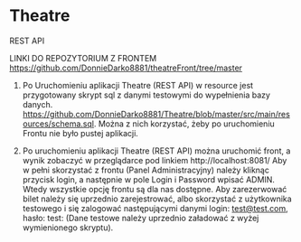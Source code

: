 # Theatre
REST API 

LINKI DO REPOZYTORIUM Z FRONTEM
https://github.com/DonnieDarko8881/theatreFront/tree/master


1. Po Uruchomieniu aplikacji Theatre (REST API) w resource jest przygotowany skrypt sql z danymi testowymi do wypełnienia bazy danych.
  https://github.com/DonnieDarko8881/Theatre/blob/master/src/main/resources/schema.sql.
Można z nich korzystać, żeby po uruchomieniu Frontu nie było pustej aplikacji.

2. Po uruchomieniu aplikacji Theatre (REST API) można uruchomić front, a wynik zobaczyć w przeglądarce pod linkiem http://localhost:8081/
    Aby w pełni skorzystać z frontu (Panel Administracyjny) należy kliknąc przycisk login, a następnie w pole Login i Password wpisać           ADMIN. Wtedy wszystkie opcję frontu są dla nas dostępne. Aby zarezerwować bilet należy się uprzednio zarejestrować, albo skorzystać z       użytkownika testowego i się zalogować następującymi danymi login: test@test.com, hasło: test: (Dane testowe należy uprzednio załadować     z wyżej wymienionego skryptu).
